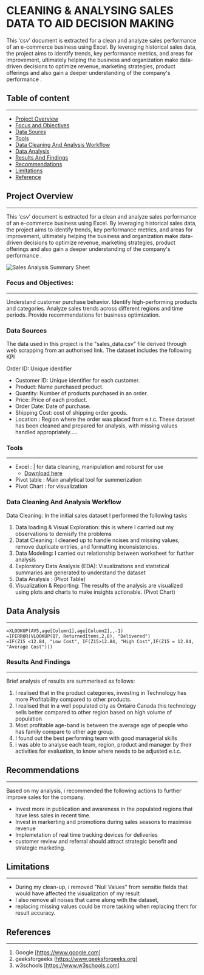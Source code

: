# CLEANING & ANALYSING SALES DATA TO AID DECISION MAKING 
 
This 'csv' document is extracted for a clean and analyze sales performance of an e-commerce business using Excel. By leveraging historical sales data, the project aims to identify trends, key performance metrics, and areas for improvement, ultimately helping the business and organization make data-driven decisions to optimize revenue, marketing strategies, product offerings and also gain a deeper understanding of the company's performance .
## Table of content
---
- [Project Overview](#project-overview)
- [Focus and Objectives](#focus-and-objectives)
- [Data Soures](#data-sources)
- [Tools](#tools)
- [Data Cleaning And Analysis Workflow](#data-cleaning-and-analysis-workflow)
- [Data Analysis](#data-analysis)
- [Results And Findings](#results-and-findings)
- [Recommendations](#recommendations)
- [Limitations](#limitations)
- [Reference](#references)



## Project Overview
---
 This 'csv' document is extracted for a clean and analyze sales performance of an e-commerce business using Excel. By leveraging historical sales data, the project aims to identify trends, key performance metrics, and areas for improvement, ultimately helping the business and organization make data-driven decisions to optimize revenue, marketing strategies, product offerings and also gain a deeper understanding of the company's performance .

![Sales Analysis Summary Sheet](https://github.com/user-attachments/assets/5492667b-dfe9-48d4-8329-179a57d036e6)

### Focus and Objectives:
---
Understand customer purchase behavior.
Identify high-performing products and categories.
Analyze sales trends across different regions and time periods.
Provide recommendations for business optimization.
### Data Sources

The data used in this project is the "sales_data.csv" file derived through web scrapping from an authorised link. The dataset includes the following KPI

Order ID: Unique identifier 
- Customer ID: Unique identifier for each customer.
- Product: Name purchased product.
- Quantity: Number of products purchased in an order.
- Price: Price of each product.
- Order Date: Date of purchase.
- Shipping Cost: cost of shipping order goods.
- Location : Region where the order was placed from  e.t.c.
These dataset has been cleaned and prepared for analysis, with missing values handled appropriately.....


### Tools 
---

- Excel : | for data cleaning, manipulation and roburst for use
    - [Download here](https://microsoft.com)
- Pivot table : Main analytical tool for summerization
- Pivot Chart : for visualization

### Data Cleaning And Analysis Workflow
Data Cleaning: In the initial sales dataset I performed the following tasks
1. Data loading & Visual Exploration:  this is where I carried out my observations to demisify the problems
2. Datat Cleaning: I cleaned up to handle noises and missing values, remove duplicate entries, and formatting inconsistencies.
3. Data Modeling: I carried out relationship between worksheet for further analysis 
4. Exploratory Data Analysis (EDA): Visualizations and statistical summaries are generated to understand the dataset
5. Data Analysis : (Pivot Table)
6.  Visualization & Reporting: The results of the analysis are visualized using plots and charts to make insights actionable. (Pivot Chart) 

## Data Analysis
---

``` XLOOKUP, error trapping and IF conditional Statement
=XLOOKUP(AV5,age[Column1],age[Column2],,-1)
=IFERROR(VLOOKUP(B7, ReturnedItems,2,0), "Delivered")
=IF(Z15 <12.84, "Low Cost", IF(Z15>12.84, "High Cost",IF(Z15 = 12.84, "Average Cost")))
```

### Results And Findings
---

Brief analysis of results are summerised as follows:

1. I realised that in the product categories, investing in Technology has more Profitability compared to other products.
2.   I realised that in a well populated city as Ontairo Canada this technology sells better compared to other region based on high volume of population
3.   Most profitable age-band is between the average age of people who has family compare to other age group.
4.   I found out the best performing team with good managerial skills
5.   i was able to analyse each team, region, product and manager by their activities for evaluation, to know where needs to be adjusted e.t.c.

## Recommendations
---

Based on my analysis, i recommended the following actions to further improve sales for the company.

- Invest more in publication and awareness in the populated regions that have less sales in recent time.
- Invest in markerting and promotions during sales seasons to maximise revenue
- Implemetation of real time tracking devices for deliveries
- customer review and referral should attract strategic benefit and strategic marketing.
   
## Limitations
---

- During my clean-up, i removed "Null Values" from sensitie fields that would have affected the visualization of my result
- I also remove all noises that came along with the dataset,
- replacing missing values could be more tasking when replacing them for result accuracy.

## References
---
1. Google [https://www.google.com]
2. geeksforgeeks [https://www.geeksforgeeks.org]
3. w3schools [https://www.w3schools.com]











 
